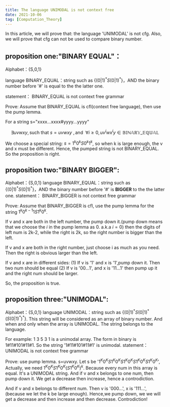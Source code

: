 ```yaml
---
title: The language UNIMODAL is not context free
date: 2021-10-06
tag: [Computation_Theory]
---
```

In this article, we will prove that: the language 'UNIMODAL' is not cfg. Also, we will prove that cfg can not be used to compare binary number.
<!--more-->
## proposition one:"BINARY EQUAL"：
Alphabet：{S,0,1}

language BINARY_EQUAL：string such as $\{(0|1)^* S (0|1)^*\}$，AND the binary number before '#' is equal to the the latter one.

statement： BINARY_EQUAL is not context free grammar

Prove: Assume that BINARY_EQUAL is cfl(context free language), then use the pump lemma. 

For a string s="xxxx...xxxx#yyyy...yyyy"

$$
\exists uvwxy, \text{such that} \ s=uvwxy\ ,\text{and}\ \ \forall i\ge 0, uv^iwx^iy\in \mathbb{BINARY\_EQUAL} 
$$

We choose a special string: $s=1^k0^kS0^k1^k$, so when k is large enough, the v and x must be different. Hence, the pumped string is not BINARY_EQUAL. So the proposition is right.

## proposition two:"BINARY BIGGER":
Alphabet：{S,0,1}
language BINARY_EQUAL：string such as $\{(0|1)^* S (0|1)^*\}$，AND the binary number before '#' is **BIGGER** to the the latter one.
statement： BINARY_BIGGER is not context free grammar

Prove: Assume that BINARY_BIGGER is cfl, use the pump lemma for the string $1^k0^{k-1}1S1^k0^k$. 

If v and x are both in the left number, the pump down it.(pump down means that we choose the $i$ in the pump lemma as 0. a.k.a $i=0$) then the digits of left num is 2k-2, while the right is 2k, so the right number is bigger than the left.

If v and x are both in the right number, just choose i as much as you need. Then the right is obvious larger than the left.

If v and x are in different sides:
(1) If v is '1' and x is '1',pump down it. Then two num should be equal
(2) If v is '00...1', and x is '11...1' then pump up it and the right num should be larger.

So, the proposition is true.

## proposition three:"UNIMODAL":
Alphabet：{S,0,1}
language UNIMODAL：string such as $\{(0|1)^* S (0|1)^*(S(0|1)^*)^*\}$. This string will be considered as an array of binary number. And when and only when the array is UNIMODAL. The string belongs to the language.

For example: 1 3 5 3 1 is a unimodal array. The form in binary is 1#11#101#11#1. So the string '1#11#101#11#1' is unimodal.
statement： UNIMODAL is not context free grammar

Prove: use pump lemma. s=uvwxy. Let s be '$1^K0^KS1^K0^KS1^K0^KS1^K0^KS1^K0^K$', Actually, we need $1^K0^KS1^K0^K(S1^K0^K)^k$. Because every num in this array is equal. It's a UNIMODAL string. And if v and x belongs to one num, then pump down it. We get a decrease then increase, hence a controdiction.

And if v and x belongs to different num. Then v is '000...', x is '111...',(because we let the k be large enough). Hence,we pump down, we we will get a decrease and then increase and then decrease. Controdiction!



